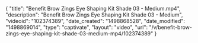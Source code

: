 {
    "title": "Benefit Brow Zings Eye Shaping Kit Shade 03 - Medium.mp4",
    "description": "Benefit Brow Zings Eye Shaping Kit Shade 03 - Medium",
    "videoid": "102374389",
    "date_created": "1498868528",
    "date_modified": "1498869014",
    "type": "captivate",
    "layout": "video",
    "url": "\/v\/benefit-brow-zings-eye-shaping-kit-shade-03-medium-mp4\/102374389"
}